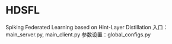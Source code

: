 # HDSFL
Spiking Federated Learning based on Hint-Layer Distillation
入口：main_server.py, main_client.py
参数设置：global_configs.py

